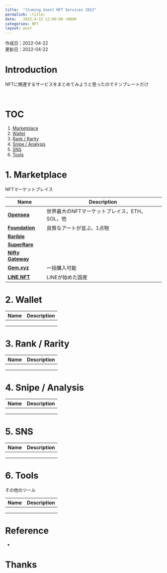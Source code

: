 ```yaml
---
title:  "[Coming Soon] NFT Services 2022"
permalink: :title/
date:   2022-4-22 12:00:00 +0900
categories: NFT
layout: post
---
```


作成日：2022-04-22 <br>
更新日：2022-04-22

# Introduction

NFTに関連するサービスをまとめてみようと思ったのでテンプレートだけ

<br>

# TOC
1. [Marketplace](#marketplace)
2. [Wallet](#2-wallet)
3. [Rank / Rarity](#3-rank--rarity)
4. [Snipe / Analysis](#4-snipe--analysis)
5. [SNS](#5-sns)
6. [Tools](#6-tools)

# 1. Marketplace

NFTマーケットプレイス

| Name | Description |
| ---- | -------- |
| **[Opensea](https://opensea.io/)** | 世界最大のNFTマーケットプレイス，ETH，SOL，他 |
| **[Foundation](https://foundation.app/)** | 良質なアートが並ぶ，1点物 |
| **[Rarible](https://rarible.com/)** |          |
| **[SuperRare](https://superrare.com/)** |          |
| **[Nifty Gateway](https://niftygateway.com/)** |          |
| **[Gem.xyz](https://www.gem.xyz/)** | 一括購入可能 |
| **[LINE NFT](https://nft.line.me/)** | LINEが始めた国産 |


# 2. Wallet

| Name | Description |
| ---- | -------- |
| | |
| | |
| | |

# 3. Rank / Rarity

| Name | Description |
| ---- | -------- |
| | |
| | |
| | |

# 4. Snipe / Analysis

| Name | Description |
| ---- | -------- |
| | |
| | |
| | |

# 5. SNS

| Name | Description |
| ---- | -------- |
| | |
| | |
| | |

# 6. Tools

その他のツール

| Name | Description |
| ---- | -------- |
| | |
| | |
| | |

# Reference

- 

# Thanks
